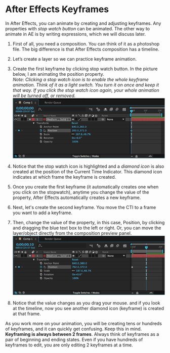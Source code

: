 # After Effects Keyframes

In After Effects, you can animate by creating and adjusting keyframes. Any properties with *stop watch button* can be animated. The other way to animate in AE is by writing expressions, which we will discuss later.

1. First of all, you need a composition. You can think of it as a photoshop file. The big difference is that After Effects composition has a timeline.

1. Let’s create a layer so we can practice keyframe animation. 

1. Create the first keyframe by clicking stop watch button. In the picture below, I am animating the position property.  
*Note: Clicking a stop watch icon is to enable the whole keyframe animation. Think of it as a light switch. You turn it on once and keep it that way. If you click the stop watch icon again, your whole animation will be turned off, or removed.*
![Creating the first keyframe](/images/keyframing/keyframe-1.png)

1. Notice that the stop watch icon is highlighted and a *diamond icon* is also created at the position of the Current Time Indicator. This diamond icon indicates at which frame the keyframe is created.

1. Once you create the first keyframe (it automatically creates one when you click on the stopwatch), anytime you change the value of the property, After Effects automatically creates a new keyframe.

1. Next, let's create the second keyframe. You move the CTI to a frame you want to add a keyframe. 

1. Then, change the value of the property, in this case, Position, by clicking and dragging the blue text box to the left or right. Or, you can move the layer/object directly from the composition preview panel.
![the second keyframe](/images/keyframing/keyframe-2.png)

1. Notice that the value changes as you drag your mouse. and if you look at the timeline, now you see another diamond icon (keyframe) is created at that frame.

As you work more on your animation, you will be creating tens or hundreds of keyframes, and it can quickly get confusing. Keep this in mind. **Keyframing is always between 2 frames**. Always think of keyframes as a pair of beginning and ending states. Even if you have hundreds of keyframes to edit, you are only editing 2 keyframes at a time.
